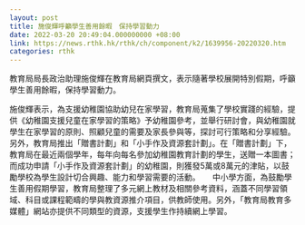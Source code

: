 ```yaml
---
layout: post
title: 施俊輝呼籲學生善用餘暇　保持學習動力
date: 2022-03-20 20:49:04.000000000 +08:00
link: https://news.rthk.hk/rthk/ch/component/k2/1639956-20220320.htm
categories: rthk
---
```


教育局局長政治助理施俊輝在教育局網頁撰文，表示隨著學校展開特別假期，呼籲學生善用餘暇，保持學習動力。
 
施俊輝表示，為支援幼稚園協助幼兒在家學習，教育局蒐集了學校實踐的經驗，提供《幼稚園支援兒童在家學習的策略》予幼稚園參考，並舉行研討會，與幼稚園就學生在家學習的原則、照顧兒童的需要及家長參與等，探討可行策略和分享經驗。另外，教育局推出「贈書計劃」和「小手作及資源套計劃」。在「贈書計劃」下，教育局在最近兩個學年，每年向每名參加幼稚園教育計劃的學生，送贈一本圖書；而成功申請「小手作及資源套計劃」的幼稚園，則獲發5萬或8萬元的津貼，以鼓勵學校為學生設計切合興趣、能力和學習需要的活動。
　
中小學方面，為鼓勵學生善用假期學習，教育局整理了多元網上教材及相關參考資料，涵蓋不同學習領域、科目或課程範疇的學與教資源推介項目，供教師使用。另外，「教育局教育多媒體」網站亦提供不同類型的資源，支援學生作持續網上學習。
